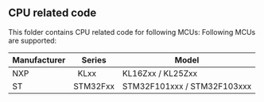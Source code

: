 ## CPU related code
This folder contains CPU related code for following MCUs:
Following MCUs are supported:   

Manufacturer   | Series    | Model
-------------- | --------- | ---
 NXP           |    KLxx   | KL16Zxx / KL25Zxx
  ST           |  STM32Fxx |STM32F101xxx / STM32F103xxx


